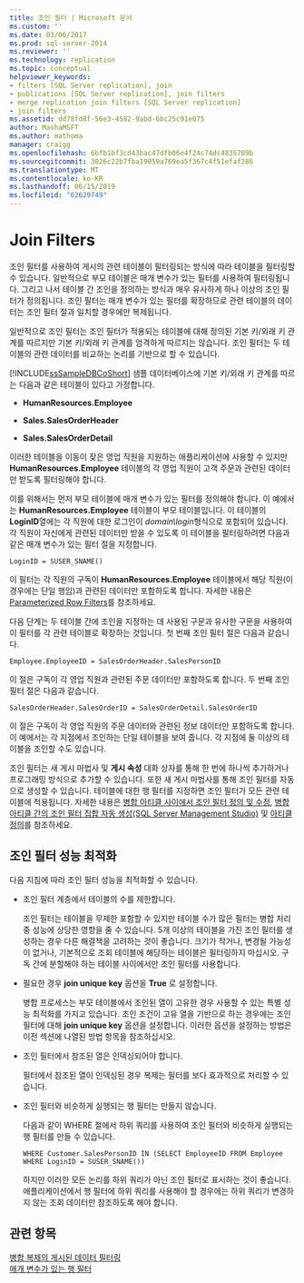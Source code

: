 ```yaml
---
title: 조인 필터 | Microsoft 문서
ms.custom: ''
ms.date: 03/06/2017
ms.prod: sql-server-2014
ms.reviewer: ''
ms.technology: replication
ms.topic: conceptual
helpviewer_keywords:
- filters [SQL Server replication], join
- publications [SQL Server replication], join filters
- merge replication join filters [SQL Server replication]
- join filters
ms.assetid: dd78fd8f-56e3-4582-9abd-6bc25c91e075
author: MashaMSFT
ms.author: mathoma
manager: craigg
ms.openlocfilehash: 6bfb1bf3cd43bac47dfb06e4f24c74dc4835709b
ms.sourcegitcommit: 3026c22b7fba19059a769ea5f367c4f51efaf286
ms.translationtype: MT
ms.contentlocale: ko-KR
ms.lasthandoff: 06/15/2019
ms.locfileid: "62629749"
---
```

# <a name="join-filters"></a>Join Filters
  조인 필터를 사용하여 게시의 관련 테이블이 필터링되는 방식에 따라 테이블을 필터링할 수 있습니다. 일반적으로 부모 테이블은 매개 변수가 있는 필터를 사용하여 필터링됩니다. 그리고 나서 테이블 간 조인을 정의하는 방식과 매우 유사하게 하나 이상의 조인 필터가 정의됩니다. 조인 필터는 매개 변수가 있는 필터를 확장하므로 관련 테이블의 데이터는 조인 필터 절과 일치할 경우에만 복제됩니다.  
  
 일반적으로 조인 필터는 조인 필터가 적용되는 테이블에 대해 정의된 기본 키/외래 키 관계를 따르지만 기본 키/외래 키 관계를 엄격하게 따르지는 않습니다. 조인 필터는 두 테이블의 관련 데이터를 비교하는 논리를 기반으로 할 수 있습니다.  
  
 [!INCLUDE[ssSampleDBCoShort](../../../includes/sssampledbcoshort-md.md)] 샘플 데이터베이스에 기본 키/외래 키 관계를 따르는 다음과 같은 테이블이 있다고 가정합니다.  
  
-   **HumanResources.Employee**  
  
-   **Sales.SalesOrderHeader**  
  
-   **Sales.SalesOrderDetail**  
  
 이러한 테이블을 이동이 잦은 영업 직원을 지원하는 애플리케이션에 사용할 수 있지만 **HumanResources.Employee** 테이블의 각 영업 직원이 고객 주문과 관련된 데이터만 받도록 필터링해야 합니다.  
  
 이를 위해서는 먼저 부모 테이블에 매개 변수가 있는 필터를 정의해야 합니다. 이 예에서는 **HumanResources.Employee** 테이블이 부모 테이블입니다. 이 테이블의 **LoginID**열에는 각 직원에 대한 로그인이 *domain\login*형식으로 포함되어 있습니다. 각 직원이 자신에게 관련된 데이터만 받을 수 있도록 이 테이블을 필터링하려면 다음과 같은 매개 변수가 있는 필터 절을 지정합니다.  
  
```  
LoginID = SUSER_SNAME()  
```  
  
 이 필터는 각 직원의 구독이 **HumanResources.Employee** 테이블에서 해당 직원(이 경우에는 단일 행임)과 관련된 데이터만 포함하도록 합니다. 자세한 내용은 [Parameterized Row Filters](parameterized-filters-parameterized-row-filters.md)를 참조하세요.  
  
 다음 단계는 두 테이블 간에 조인을 지정하는 데 사용된 구문과 유사한 구문을 사용하여 이 필터를 각 관련 테이블로 확장하는 것입니다. 첫 번째 조인 필터 절은 다음과 같습니다.  
  
```  
Employee.EmployeeID = SalesOrderHeader.SalesPersonID  
```  
  
 이 절은 구독이 각 영업 직원과 관련된 주문 데이터만 포함하도록 합니다. 두 번째 조인 필터 절은 다음과 같습니다.  
  
```  
SalesOrderHeader.SalesOrderID = SalesOrderDetail.SalesOrderID  
```  
  
 이 절은 구독이 각 영업 직원의 주문 데이터와 관련된 정보 데이터만 포함하도록 합니다. 이 예에서는 각 지점에서 조인하는 단일 테이블을 보여 줍니다. 각 지점에 둘 이상의 테이블을 조인할 수도 있습니다.  
  
 조인 필터는 새 게시 마법사 및 **게시 속성** 대화 상자를 통해 한 번에 하나씩 추가하거나 프로그래밍 방식으로 추가할 수 있습니다. 또한 새 게시 마법사를 통해 조인 필터를 자동으로 생성할 수 있습니다. 테이블에 대한 행 필터를 지정하면 조인 필터가 모든 관련 테이블에 적용됩니다. 자세한 내용은 [병합 아티클 사이에서 조인 필터 정의 및 수정](../publish/define-and-modify-a-join-filter-between-merge-articles.md), [병합 아티클 간의 조인 필터 집합 자동 생성&#40;SQL Server Management Studio&#41;](../publish/automatically-generate-join-filters-between-merge-articles.md) 및 [아티클 정의](../publish/define-an-article.md)를 참조하세요.  
  
## <a name="optimizing-join-filter-performance"></a>조인 필터 성능 최적화  
 다음 지침에 따라 조인 필터 성능을 최적화할 수 있습니다.  
  
-   조인 필터 계층에서 테이블의 수를 제한합니다.  
  
     조인 필터는 테이블을 무제한 포함할 수 있지만 테이블 수가 많은 필터는 병합 처리 중 성능에 상당한 영향을 줄 수 있습니다. 5개 이상의 테이블을 가진 조인 필터를 생성하는 경우 다른 해결책을 고려하는 것이 좋습니다. 크기가 작거나, 변경될 가능성이 없거나, 기본적으로 조회 테이블에 해당하는 테이블은 필터링하지 마십시오. 구독 간에 분할해야 하는 테이블 사이에서만 조인 필터를 사용합니다.  
  
-   필요한 경우 **join unique key** 옵션을 **True** 로 설정합니다.  
  
     병합 프로세스는 부모 테이블에서 조인된 열이 고유한 경우 사용할 수 있는 특별 성능 최적화를 가지고 있습니다. 조인 조건이 고유 열을 기반으로 하는 경우에는 조인 필터에 대해 **join unique key** 옵션을 설정합니다. 이러한 옵션을 설정하는 방법은 이전 섹션에 나열된 방법 항목을 참조하십시오.  
  
-   조인 필터에서 참조된 열은 인덱싱되어야 합니다.  
  
     필터에서 참조된 열이 인덱싱된 경우 복제는 필터를 보다 효과적으로 처리할 수 있습니다.  
  
-   조인 필터와 비슷하게 실행되는 행 필터는 만들지 않습니다.  
  
     다음과 같이 WHERE 절에서 하위 쿼리를 사용하여 조인 필터와 비슷하게 실행되는 행 필터를 만들 수 있습니다.  
  
    ```  
    WHERE Customer.SalesPersonID IN (SELECT EmployeeID FROM Employee WHERE LoginID = SUSER_SNAME())   
    ```  
  
     하지만 이러한 모든 논리를 하위 쿼리가 아닌 조인 필터로 표시하는 것이 좋습니다. 애플리케이션에서 행 필터에 하위 쿼리를 사용해야 할 경우에는 하위 쿼리가 변경하지 않는 조회 데이터만 참조하도록 해야 합니다.  
  
## <a name="see-also"></a>관련 항목  
 [병합 복제의 게시된 데이터 필터링](filter-published-data-for-merge-replication.md)   
 [매개 변수가 있는 행 필터](parameterized-filters-parameterized-row-filters.md)  
  
  
